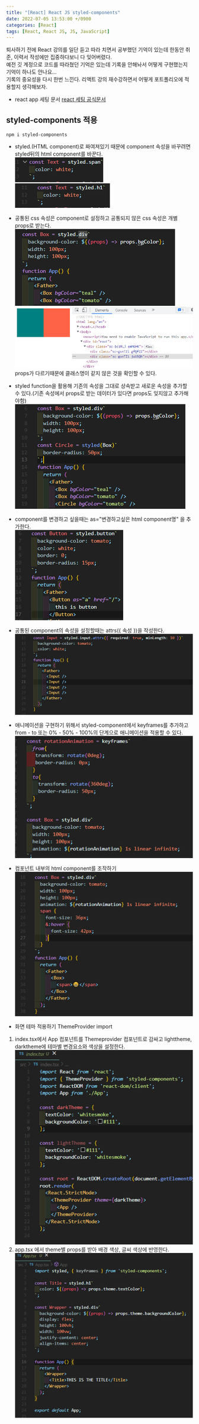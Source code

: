 ```yaml
---
title: "[React] React JS styled-components"
date: 2022-07-05 13:53:00 +/0900
categories: [React]
tags: [React, React JS, JS, JavaScript]    
---
```


 퇴사하기 전에 React 강의를 일단 듣고 따라 치면서 공부했던 기억이 있는데 한동안 취준, 이력서 작성에만 집중하다보니 다 잊어버렸다.<br>
 예전 깃 계정으로 코드를 따라쳤던 기억은 있는데 기록을 안해놔서 어떻게 구현했는지 기억이 하나도 안나요...<br>
 기록의 중요성을 다시 한번 느낀다. 리액트 강의 재수강하면서 어떻게 포트폴리오에 적용할지 생각해보자.<br>
 
 
  - react app 세팅 문서 [react 세팅 공식문서](https://ko.reactjs.org/docs/create-a-new-react-app.html#create-react-app)
 
## styled-components 적용

	npm i styled-components

	
- styled.(HTML component)로 짜여져있기 때문에 component 속성을 바꾸려면 styled뒤의 html component를 바꾼다.<br>
![react div component](/assets/img/react_styled_div.png)
![react h1 component](/assets/img/react_styled_h1.png)
- 공통된 css 속성은 component로 설정하고 공통되지 않은 css 속성은 개별 props로 받는다. <br>
![공통된 속성을 묶어 component로 설정하고 속성을 추가해 공통되지않은 속성을 반영한다.](/assets/img/react_in_props.png)
![class명이 다른 component](/assets/img/react_developer_tool.png)
props가 다르기때문에 클래스명이 같지 않은 것을 확인할 수 있다.
- styled function을 활용해 기존의 속성을 그대로 상속받고 새로운 속성을 추가할 수 있다.(기존 속성에서 props로 받는 데이터가 있다면 props도 잊지않고 추가해야함) <br>
![styled function을 활용해 기존 속성을 상속받음](/assets/img/react_styled_func.png)
- component를 변경하고 싶을때는 as="변경하고싶은 html component명" 을 추가한다.<br>
![component 속성 변경 방법](/assets/img/react_styled_as.png)
- 공통된 component의 속성을 설정할때는 attrs({ 속성 })을 작성한다.<br>
![공통된 attrs 설정](/assets/img/react_common_attrs.png)
- 애니메이션을 구현하기 위해서 styled-component에서 keyframes를 추가하고 from - to 또는 0% - 50% - 100%의 단계으로 애니메이션을 적용할 수 있다.<br>
![keyframes로 애니메이션 구현](/assets/img/react_keyframes_animation.png)
- 컴포넌트 내부의 html component를 조작하기 <br>
![내부의 html component 조작하기](/assets/img/react_inside_component.png)


- 화면 테마 적용하기 ThemeProvider import
 1. index.tsx에서 App 컴포넌트를 Themeprovider 컴포넌트로 감싸고 lighttheme, darktheme에 테마별 변경요소와 색상을 설정한다.
![index.tsx에서 theme적용](/assets/img/themeprovider_index.png)
 2. app.tsx 에서 theme별 props를 받아 배경 색상, 글씨 색상에 반영한다.
![app.tsx에서 theme 속성을 받아서 테마별 색상 변경](/assets/img/themeprovider_app.png)


	
	